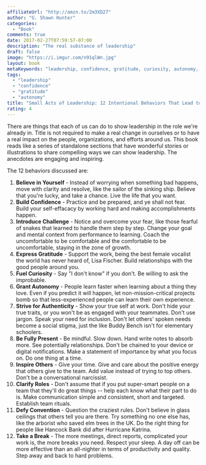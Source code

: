 ```yaml
---
affiliateUrl: "http://amzn.to/2m3XD27"
author: "G. Shawn Hunter"
categories:
  - "Book"
comments: true
date: 2017-02-27T07:59:57-07:00
description: "The real substance of leadership"
draft: false
image: "https://i.imgur.com/n91qlWn.jpg"
layout: book
metaKeywords: "leadership, confidence, gratitude, curiosity, autonomy, mindfulness, be present"
tags:
  - "leadership"
  - "confidence"
  - "gratitude"
  - "autonomy"
title: "Small Acts of Leadership: 12 Intentional Behaviors That Lead to Big Impact"
rating: 4
---
```


There are things that each of us can do to show leadership in the role we're already in. Title is not required to make a real change in ourselves or to have a real impact on the people, organizations, and efforts around us.  This book reads like a series of standalone sections that have wonderful stories or illustrations to share compelling ways we can show leadership.  The anecdotes are engaging and inspiring.

<!--more-->

The 12 behaviors discussed are:

1. **Believe in Yourself** - Instead of worrying when something bad happens, move with clarity and resolve, like the sailor of the sinking ship.  Believe that you're lucky, and take a chance.  Live the life that you want.
2. **Build Confidence** - Practice and be prepared, and ye shall not fear.  Build your self-effacacy by working hard and making accomplishments happen.
3. **Introduce Challenge** - Notice and overcome your fear, like those fearful of snakes that learned to handle them step by step.  Change your goal and mental context from performance to learning.  Coach the uncomfortable to be comfortable and the comfortable to be uncomfortable, staying in the zone of growth.
4. **Express Gratitude** - Support the work, being the best female vocalist the world has never heard of, Lisa Fischer.  Build relationships with the good people around you.
5. **Fuel Curiosity** - Say "I don't know" if you don't.  Be willing to ask the improbable.
6. **Grant Autonomy** - People learn faster when learning about a thing they love.  Even if you predict it will happen, let non-mission-critical projects bomb so that less-experienced people can learn their own experience.
7. **Strive for Authenticity** - Show your true self at work.  Don't hide your true traits, or you won't be as engaged with your teammates.  Don't use jargon.  Speak your need for inclusion.  Don't let others' spoken needs become a social stigma, just the like Buddy Bench isn't for elementary schoolers.
8. **Be Fully Present** - Be mindful.  Slow down.  Hand write notes to absorb more.  See potentially relationships.  Don't be chained to your device or digital notifications.  Make a statement of importance by what you focus on.  Do one thing at a time.
9. **Inspire Others** - Give your time.  Give and care about the positive energy that others give to the team.  Add value instead of trying to top others.  Don't be a conversational narcissist.
10. **Clarify Roles** - Don't assume that if you put super-smart people on a team that they'll do great things -- help each know what their part to do is.  Make communication simple and consistent, short and targeted.  Establish team rituals.
11. **Defy Convention** - Question the craziest rules.  Don't believe in glass ceilings that others tell you are there.  Try something no one else has, like the arborist who saved elm trees in the UK.  Do the right thing for people like Hancock Bank did after Hurricane Katrina.
12. **Take a Break** - The more meetings, direct reports, complicated your work is, the more breaks you need.  Respect your sleep.  A day off can be more effective than an all-nighter in terms of productivity and quality.  Step away and back to hard problems.


